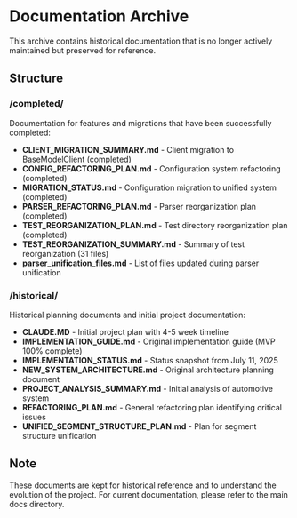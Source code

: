 # Documentation Archive

This archive contains historical documentation that is no longer actively maintained but preserved for reference.

## Structure

### /completed/
Documentation for features and migrations that have been successfully completed:
- **CLIENT_MIGRATION_SUMMARY.md** - Client migration to BaseModelClient (completed)
- **CONFIG_REFACTORING_PLAN.md** - Configuration system refactoring (completed)
- **MIGRATION_STATUS.md** - Configuration migration to unified system (completed)
- **PARSER_REFACTORING_PLAN.md** - Parser reorganization plan (completed)
- **TEST_REORGANIZATION_PLAN.md** - Test directory reorganization plan (completed)
- **TEST_REORGANIZATION_SUMMARY.md** - Summary of test reorganization (31 files)
- **parser_unification_files.md** - List of files updated during parser unification

### /historical/
Historical planning documents and initial project documentation:
- **CLAUDE.MD** - Initial project plan with 4-5 week timeline
- **IMPLEMENTATION_GUIDE.md** - Original implementation guide (MVP 100% complete)
- **IMPLEMENTATION_STATUS.md** - Status snapshot from July 11, 2025
- **NEW_SYSTEM_ARCHITECTURE.md** - Original architecture planning document
- **PROJECT_ANALYSIS_SUMMARY.md** - Initial analysis of automotive system
- **REFACTORING_PLAN.md** - General refactoring plan identifying critical issues
- **UNIFIED_SEGMENT_STRUCTURE_PLAN.md** - Plan for segment structure unification

## Note
These documents are kept for historical reference and to understand the evolution of the project. For current documentation, please refer to the main docs directory.